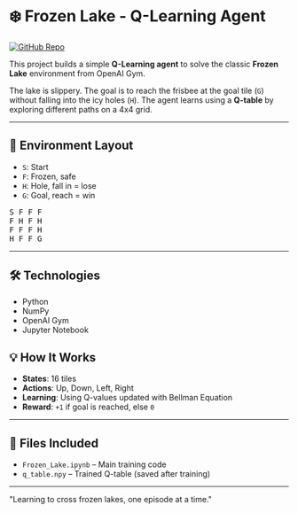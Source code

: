 # ❄️ Frozen Lake - Q-Learning Agent  
[![GitHub Repo](https://img.shields.io/badge/GitHub-KhushiShukla%2FFrozenLake-blue?logo=github)](https://github.com/KhushiShukla/FrozenLake)

This project builds a simple **Q-Learning agent** to solve the classic **Frozen Lake** environment from OpenAI Gym.

The lake is slippery. The goal is to reach the frisbee at the goal tile (`G`) without falling into the icy holes (`H`). The agent learns using a **Q-table** by exploring different paths on a 4x4 grid.

---

## 🎯 Environment Layout

- `S`: Start  
- `F`: Frozen, safe  
- `H`: Hole, fall in = lose  
- `G`: Goal, reach = win
   
<pre>
S F F F
F H F H
F F F H
H F F G
</pre>
---

## 🛠️ Technologies

- Python
- NumPy
- OpenAI Gym
- Jupyter Notebook

## 💡 How It Works

- **States**: 16 tiles  
- **Actions**: Up, Down, Left, Right  
- **Learning**: Using Q-values updated with Bellman Equation  
- **Reward**: `+1` if goal is reached, else `0`

---

## 📁 Files Included

- `Frozen_Lake.ipynb` – Main training code  
- `q_table.npy` – Trained Q-table (saved after training)  

---
"Learning to cross frozen lakes, one episode at a time."
